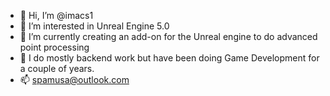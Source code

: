 - 👋 Hi, I’m @imacs1
- 👀 I’m interested in Unreal Engine 5.0
- 🌱 I’m currently creating an add-on for the Unreal engine to do advanced point processing
- 💞️ I do mostly backend work but have been doing Game Development for a couple of years.
- 📫 spamusa@outlook.com 
<!---
imacs1/imacs1 is a ✨ special ✨ repository because its `README.md` (this file) appears on your GitHub profile.
You can click the Preview link to take a look at your changes.
--->
